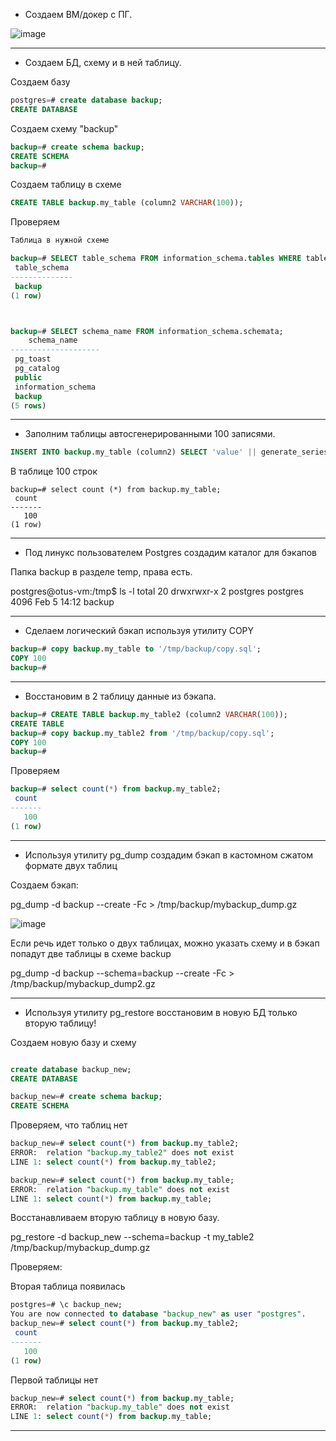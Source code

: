 * Создаем ВМ/докер c ПГ.

![image](https://github.com/VyacheslavIT/postgre/assets/136000255/9504e97d-e4e2-4c84-a509-e982ff465f70)


--------------------------------------

* Создаем БД, схему и в ней таблицу.

Создаем базу
  
```sql
postgres=# create database backup;
CREATE DATABASE
```
Создаем схему "backup"
```sql
backup=# create schema backup;
CREATE SCHEMA
backup=#
```
Создаем таблицу в схеме 
```sql
CREATE TABLE backup.my_table (column2 VARCHAR(100));
```
Проверяем 

```sql
Таблица в нужной схеме 

backup=# SELECT table_schema FROM information_schema.tables WHERE table_name = 'my_table';
 table_schema
--------------
 backup
(1 row)



backup=# SELECT schema_name FROM information_schema.schemata;
    schema_name
--------------------
 pg_toast
 pg_catalog
 public
 information_schema
 backup
(5 rows)

```

-------------------------------------

* Заполним таблицы автосгенерированными 100 записями.

```sql
INSERT INTO backup.my_table (column2) SELECT 'value' || generate_series FROM generate_series(1, 100);
```
В таблице 100 строк 

```
backup=# select count (*) from backup.my_table;
 count
-------
   100
(1 row)
```

-------------------------------------

* Под линукс пользователем Postgres создадим каталог для бэкапов

Папка backup в разделе temp, права есть.
 
postgres@otus-vm:/tmp$ ls -l
total 20
drwxrwxr-x 2 postgres postgres 4096 Feb  5 14:12 backup

-------------------------------------

* Сделаем логический бэкап используя утилиту COPY

 ```sql
backup=# copy backup.my_table to '/tmp/backup/copy.sql';
COPY 100
backup=#

 ```

-------------------------------------

* Восстановим в 2 таблицу данные из бэкапа.

```sql
backup=# CREATE TABLE backup.my_table2 (column2 VARCHAR(100));
CREATE TABLE
backup=# copy backup.my_table2 from '/tmp/backup/copy.sql';
COPY 100
backup=#

```
Проверяем 

```sql
backup=# select count(*) from backup.my_table2;
 count
-------
   100
(1 row)

```
-------------------------------------

* Используя утилиту pg_dump создадим бэкап в кастомном сжатом формате двух таблиц

Создаем бэкап:

pg_dump -d backup --create  -Fc > /tmp/backup/mybackup_dump.gz

![image](https://github.com/VyacheslavIT/postgre/assets/136000255/da551b2a-5f5d-4044-9d40-8e1945c8c2cb)

Если речь идет только о двух таблицах, можно указать схему и в бэкап попадут две таблицы в схеме backup

pg_dump -d backup --schema=backup --create  -Fc > /tmp/backup/mybackup_dump2.gz



-------------------------------------

* Используя утилиту pg_restore восстановим в новую БД только вторую таблицу!

Создаем новую базу и схему 

```sql

create database backup_new;
CREATE DATABASE

backup_new=# create schema backup;
CREATE SCHEMA

```

Проверяем, что таблиц нет
```sql
backup_new=# select count(*) from backup.my_table2;
ERROR:  relation "backup.my_table2" does not exist
LINE 1: select count(*) from backup.my_table2;   

```
```sql
backup_new=# select count(*) from backup.my_table;
ERROR:  relation "backup.my_table" does not exist
LINE 1: select count(*) from backup.my_table;

```

Восстанавливаем вторую таблицу в новую базу.


pg_restore -d backup_new --schema=backup -t my_table2 /tmp/backup/mybackup_dump.gz

Проверяем: 

Вторая таблица появилась

```sql
postgres=# \c backup_new;
You are now connected to database "backup_new" as user "postgres".
backup_new=# select count(*) from backup.my_table2;
 count
-------
   100
(1 row)

```

Первой таблицы нет 
```sql
backup_new=# select count(*) from backup.my_table;
ERROR:  relation "backup.my_table" does not exist
LINE 1: select count(*) from backup.my_table;
```

  
  
------------------------------------

